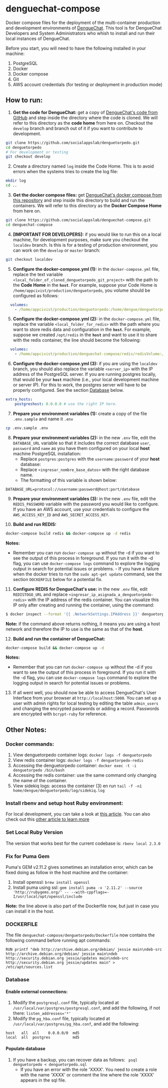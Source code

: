 # denguechat-compose
Docker compose files for the deployment of the multi-container production and development environments of [DengueChat](https://github.com/socialappslab/denguetorpedo). This tool is for DengueChat Developers and System Administrators who whish to install and run their local instances of DengueChat. 

Before you start, you will need to have the following installed in your machine:
1. PostgreSQL
2. Docker
3. Docker compose
4. Git
5. AWS account credentials (for testing or deployment in production mode) 


## How to run: 

1. **Get the code for DengueChat:** get a copy of [DengueChat's code from GitHub](https://github.com/socialappslab/denguetorpedo) and step inside the directory where the code is cloned. We will refer to this directory as the **code home** from here on. Checkout the `develop` branch and branch out of it if you want to contribute to development.  
```sh
git clone https://github.com/socialappslab/denguetorpedo.git
cd denguetorpedo
# For development or testing
git checkout develop
```

2. Create a directory named `log` inside the Code Home. This is to avoid errors when the systems tries to create the log file:
```sh
mkdir log
cd .. 
```

3. **Get the docker compose files:** get [DengueChat's docker compose from this repository](https://github.com/socialappslab/denguechat-compose) and step inside this directory to build and run the containers. We will refer to this directory as the **Docker Compose Home** from here on.
```sh
git clone https://github.com/socialappslab/denguechat-compose.git
cd denguechat-compose
```

4. **[IMPORTANT FOR DEVELOPERS]:** if you would like to run this on a local machine, for development purposes, make sure you checkout the `localdev` branch. Is this is for a testing of production environment, you can work on the `develop` or `master` branch: 
```sh
git checkout localdev
```

5. **Configure the docker-compose.yml (1):** in the `docker-compose.yml` file, replace the text variable `<local_folder_of_cloned_denguetorpedo_git_project>` with the path to the **Code Home** in the **`host`**. For example, suppose your Code Home is `/home/appcivist/production/denguetorpedo`, you volume should be configured as follows: 
```yaml
  volumes:
    - /home/appcivist/production/denguetorpedo:/home/dengue/denguetorpedo
```

5.  **Configure the docker-compose.yml (2):** in the `docker-compose.yml` file, replace the variable `<local_folder_for_redis>` with the path where you want to store redis data and configuration in the **`host`**. For example, suppose we created `/opt/redis` in the **`host`** and want to use it to share with the redis container, the line should become the following: 
```yaml
  volumes:
    - /home/appcivist/production/denguechat-compose/redis/redisVolume:/bitnami
```
 
6.  **Configure the docker-compose.yml (3):** if you are using the `localdev` branch, you should also replace the variable `<server_ip>` with the IP address of the PostgreSQL server. If you are running postgres locally, that would be your **`host`** machine (i.e., your local development machine or server IP). For this to work, the postgres server will have to be properly configured. See the section [Database](#database) below.  
```yaml
extra_hosts:
    postgreshost: 0.0.0.0 # use the right IP here. 
```

7. **Prepare your environment variables (1):** create a copy of the file `.env.sample` and name it `.env` 
```sh
cp .env.sample .env
```

8. **Prepare your environment variables (2):** in the new `.env` file, edit the `DATABASE_URL` variable so that it includes the correct database `user`, `password` and `name` as you have them configured on your local **host** machine PostgreSQL installation:  
    - Replace `postgres:postgres` with the `username:password` of your **host** database:
    - Replace `<ingresar_nombre_base_datos>` with the right database name. 
    - The formatting of this variable is shown below: 

```
DATABASE_URL=protocol://username:password@host:port/database
```

9. **Prepare your environment variables (3):** in the new `.env` file, edit the `REDIS_PASSWORD` variable with the password you would like to configure. If you have an AWS account, use your credentials to configure the `AWS_ACCESS_KEY_ID` and `AWS_SECRET_ACCESS_KEY`. 

10. **Build and run REDIS:** 
```sh
docker-compose build redis && docker-compose up -d redis
```

**Notes:** 
   - Remember you can run `docker-compose up` without the -d if you want to see the output of this process in foreground. If you run it with the -d flag, you can use `docker-compose logs` command to explore the logging output in search for potential issues or problems. 
	- If you have a failure when the docker tries to run the `sudo apt-get update` command, see the section `DOCKERFILE` below for a potential fix. 

11. **Configure REDIS for DengueChat's use:** in the new `.env` file, edit `REDISTOGO_URL` and replace `<ingresar_ip_asignada_a_denguetorpedo-redis>` with the IP address of the redis container. You can visualize this IP only after creating and running the container, using the command: 
```sh
$ docker inspect --format '{{ .NetworkSettings.IPAddress }}' denguetorpedo-redis
```

**Note:** if the command above returns nothing, it means you are using a host network and therefore the IP to use is the same as that of the **host**.  

12. **Build and run the container of DengueChat:** 
```sh
docker-compose build && docker-compose up -d
```
**Notes:** 
   - Remember that you can run `docker-compose up` without the -d if you want to see the output of this process in foreground. If you run it with the -d flag, you can use `docker-compose logs` command to explore the logging output in search for potential issues or problems. 

13. If all went well, you should now be able to access DengueChat's User Interface from your browser at `http://localhost:5000`. You can set up a user with admin rights for local testing by editing the table `admin_users` and changing the encrypted passwords or adding a record. Passwords are encrypted with `bcrypt-ruby` for reference.  

## Other Notes: 
### Docker commands: 
1. View denguetorpedo container logs: `docker logs -f denguetorpedo`
2. View redis container logs: `docker logs -f denguetorpedo-redis`
3. Accessing the denguetorpedo container: `docker exec -t -i denguetorpedo /bin/bash` 
4. Accessing the redis container: use the same command only changing the name of the container. 
5. View sidekiq logs: access the container (3) en run `tail -f -n1 home/dengue/denguetorpedo/log/sidekiq.log`

### Install rbenv and setup host Ruby environment:
For local development, you can take a look at [this article](https://github.com/rbenv/rbenv#homebrew-on-macos). You can also check out this [other article to learn more](https://thoughtbot.com/blog/using-rbenv-to-manage-rubies-and-gems)

### Set Local Ruby Version
The version that works best for the current codebase is: `rbenv local 2.3.0`


### Fix for Puma Gem
Puma's GEM v2.11.2 gives sometimes an installation error, which can be fixed doing as follow in the host machine and the container: 
1. Install openssl: `brew install openssl`
2. Install puma using ssl: `gem install puma -v '2.11.2' --source 'http://rubygems.org/' -- --with-cppflags=-I/usr/local/opt/openssl/include`

**Note:** the line above is also part of the Dockerfile now, but just in case you can install it in the host.  

### DOCKERFILE
The file `denguechat-compose/denguetorpedo/Dockerfile` now contains the following command before running apt commands:
```
RUN printf "deb http://archive.debian.org/debian/ jessie main\ndeb-src http://archive.debian.org/debian/ jessie main\ndeb http://security.debian.org jessie/updates main\ndeb-src http://security.debian.org jessie/updates main" > /etc/apt/sources.list
```


### Database
#### Enable external connections: 
1. Modify the `postgresql.conf` file, typically located at `/usr/local/var/postgres/postgresql.conf`, and add the following, if not there: `listen_addresses='*'`
2. Modify the `pg_hba.conf` file, typically located at `/usr/local/var/postgres/pg_hba.conf`, and add the following: 
```
host   all  all    0.0.0.0/0  md5
local  all  postgres          md5
```

#### Populate database
1. If you have a backup, you can recover data as follows: 
` psql denguetorpedo < denguetorpedo.sql`
    - If you have an error with the role 'XXXX'. You need to create a role with the name 'XXXX' or comment the line where the role 'XXXX' appears in the sql file.